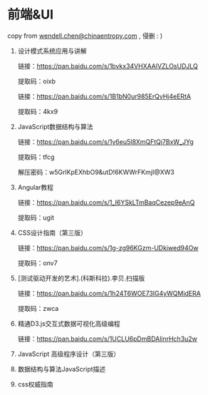 # 前端&UI

copy from wendell.chen@chinaentropy.com ,  侵删 : )

1. 设计模式系统应用与讲解

   链接：https://pan.baidu.com/s/1bvkx34VHXAAlVZLOsUDJLQ

   提取码：oixb

   链接：https://pan.baidu.com/s/1B1bN0ur985ErQvHj4eERtA

   提取码：4kx9

2. JavaScript数据结构与算法

   链接：https://pan.baidu.com/s/1y6eu5I8XmQFtQj7BxW_JYg

   提取码：tfcg

   解压密码：w5GrlKpEXhbO9&utD!6KWWrFKmjI@XW3

3. Angular教程

   链接：https://pan.baidu.com/s/1_I6YSkLTmBaqCezep9eAnQ

   提取码：ugit

4. CSS设计指南（第三版）

   链接：https://pan.baidu.com/s/1g-zg96KGzm-UDkiwed94Ow

   提取码：onv7

5. [测试驱动开发的艺术].(科斯科拉).李贝.扫描版

   链接：https://pan.baidu.com/s/1h24T6WOE73lG4yWQMidERA

   提取码：zwca

6. 精通D3.js交互式数据可视化高级编程

   链接：https://pan.baidu.com/s/1UCLU6pDmBDAlinrHch3u2w

7. JavaScript 高级程序设计（第三版）

8. 数据结构与算法JavaScript描述

9. css权威指南